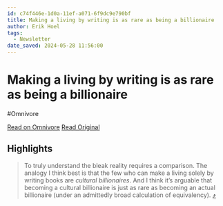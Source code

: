 ```yaml
---
id: c74f446e-1d0a-11ef-a071-6f9dc9e790bf
title: Making a living by writing is as rare as being a billionaire
author: Erik Hoel
tags:
  - Newsletter
date_saved: 2024-05-28 11:56:00
---
```


# Making a living by writing is as rare as being a billionaire
#Omnivore

[Read on Omnivore](https://omnivore.app/me/making-a-living-by-writing-is-as-rare-as-being-a-billionaire-18fbfea62f3)
[Read Original](https://www.theintrinsicperspective.com/p/making-a-living-by-writing-is-as)

## Highlights

> To truly understand the bleak reality requires a comparison. The analogy I think best is that the few who can make a living solely by writing books are _cultural billionaires_. And I think it’s arguable that becoming a cultural billionaire is just as rare as becoming an actual billionaire (under an admittedly broad calculation of equivalency). [⤴️](https://omnivore.app/me/making-a-living-by-writing-is-as-rare-as-being-a-billionaire-18fbfea62f3#f780d1ee-4023-420d-970b-d8c3d9a8c244) 

